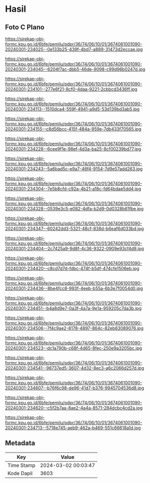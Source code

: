 # Hasil

## Foto C Plano

https://sirekap-obj-formc.kpu.go.id/6bfe/pemilu/pdpr/36/74/06/10/01/3674061001090-20240301-234025--0e133b25-439f-4bd7-a889-31473d2eccae.jpg

https://sirekap-obj-formc.kpu.go.id/6bfe/pemilu/pdpr/36/74/06/10/01/3674061001090-20240301-234045--6204f7ac-dbb5-46de-9098-c99d96b0247d.jpg

https://sirekap-obj-formc.kpu.go.id/6bfe/pemilu/pdpr/36/74/06/10/01/3674061001090-20240301-234101--277e6f21-8cf0-4daa-9221-2cbbcd3436ff.jpg

https://sirekap-obj-formc.kpu.go.id/6bfe/pemilu/pdpr/36/74/06/10/01/3674061001090-20240301-234113--1510dca4-559f-4941-a9d5-53d139bd3ab5.jpg

https://sirekap-obj-formc.kpu.go.id/6bfe/pemilu/pdpr/36/74/06/10/01/3674061001090-20240301-234155--c8d56bcc-415f-484a-959e-7db433f70565.jpg

https://sirekap-obj-formc.kpu.go.id/6bfe/pemilu/pdpr/36/74/06/10/01/3674061001090-20240301-234228--6cee9f1e-98ef-4d3a-ba25-8cf00239bd77.jpg

https://sirekap-obj-formc.kpu.go.id/6bfe/pemilu/pdpr/36/74/06/10/01/3674061001090-20240301-234243--5a6bad5c-e9a7-46f4-9154-7d9e57add263.jpg

https://sirekap-obj-formc.kpu.go.id/6bfe/pemilu/pdpr/36/74/06/10/01/3674061001090-20240301-234304--7e5b8cfd-c92a-4b21-a18c-fd64bdae5dd4.jpg

https://sirekap-obj-formc.kpu.go.id/6bfe/pemilu/pdpr/36/74/06/10/01/3674061001090-20240301-234328--0539e3c5-e082-4dfa-b2d9-0d0328b61fbe.jpg

https://sirekap-obj-formc.kpu.go.id/6bfe/pemilu/pdpr/36/74/06/10/01/3674061001090-20240301-234347--60242dd3-5321-48cf-838d-b6eaf6d033bd.jpg

https://sirekap-obj-formc.kpu.go.id/6bfe/pemilu/pdpr/36/74/06/10/01/3674061001090-20240301-234404--2c7425a9-9d8f-4c36-9322-0909e93cf4d9.jpg

https://sirekap-obj-formc.kpu.go.id/6bfe/pemilu/pdpr/36/74/06/10/01/3674061001090-20240301-234420--c8cd7d7d-fdbc-474f-b5df-474cfe1506eb.jpg

https://sirekap-obj-formc.kpu.go.id/6bfe/pemilu/pdpr/36/74/06/10/01/3674061001090-20240301-234436--8be4fcc8-993f-4eeb-b55a-6b3e7f0054d0.jpg

https://sirekap-obj-formc.kpu.go.id/6bfe/pemilu/pdpr/36/74/06/10/01/3674061001090-20240301-234451--b4a8d9e7-0a3f-4a7a-9e1a-959205c7da3b.jpg

https://sirekap-obj-formc.kpu.go.id/6bfe/pemilu/pdpr/36/74/06/10/01/3674061001090-20240301-234506--7f4c9ae2-8178-4897-864c-82eb63089076.jpg

https://sirekap-obj-formc.kpu.go.id/6bfe/pemilu/pdpr/36/74/06/10/01/3674061001090-20240301-234523--dc1a790b-c68f-4d65-8fec-250e9a3205bc.jpg

https://sirekap-obj-formc.kpu.go.id/6bfe/pemilu/pdpr/36/74/06/10/01/3674061001090-20240301-234541--98737ed5-3607-4d32-8ec3-a6c2066d257d.jpg

https://sirekap-obj-formc.kpu.go.id/6bfe/pemilu/pdpr/36/74/06/10/01/3674061001090-20240301-234607--b76f6c98-de96-41d7-b376-9945704536d8.jpg

https://sirekap-obj-formc.kpu.go.id/6bfe/pemilu/pdpr/36/74/06/10/01/3674061001090-20240301-234620--c5f2b7aa-8ae2-4a4a-8571-284dcbc4cd2a.jpg

https://sirekap-obj-formc.kpu.go.id/6bfe/pemilu/pdpr/36/74/06/10/01/3674061001090-20240301-234713--5718e745-aeb9-462a-b469-551c66618a1d.jpg


## Metadata

| Key        | Value               |
| ---------- | ------------------- |
| Time Stamp | 2024-03-02 00:03:47 |
| Kode Dapil | 3603                |



